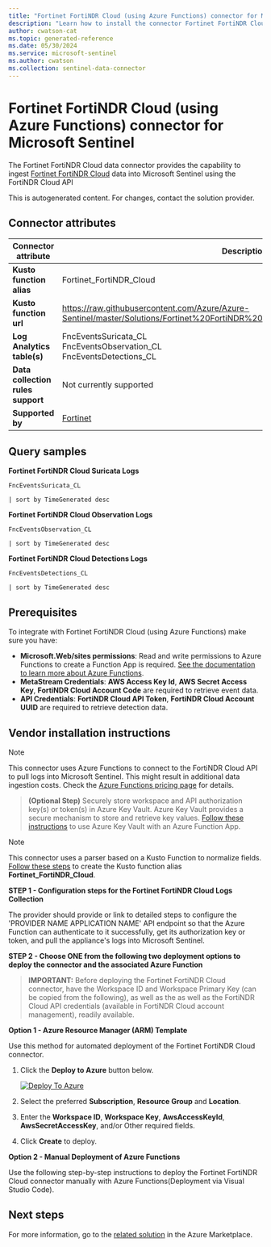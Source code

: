 ```yaml
---
title: "Fortinet FortiNDR Cloud (using Azure Functions) connector for Microsoft Sentinel"
description: "Learn how to install the connector Fortinet FortiNDR Cloud (using Azure Functions) to connect your data source to Microsoft Sentinel."
author: cwatson-cat
ms.topic: generated-reference
ms.date: 05/30/2024
ms.service: microsoft-sentinel
ms.author: cwatson
ms.collection: sentinel-data-connector
---
```


# Fortinet FortiNDR Cloud (using Azure Functions) connector for Microsoft Sentinel

The Fortinet FortiNDR Cloud data connector provides the capability to ingest [Fortinet FortiNDR Cloud](https://docs.fortinet.com/product/fortindr-cloud) data into Microsoft Sentinel using the FortiNDR Cloud API

This is autogenerated content. For changes, contact the solution provider.

## Connector attributes

| Connector attribute | Description |
| --- | --- |
| **Kusto function alias** | Fortinet_FortiNDR_Cloud |
| **Kusto function url** | https://raw.githubusercontent.com/Azure/Azure-Sentinel/master/Solutions/Fortinet%20FortiNDR%20Cloud/Parsers/Fortinet_FortiNDR_Cloud.md |
| **Log Analytics table(s)** | FncEventsSuricata_CL<br/> FncEventsObservation_CL<br/> FncEventsDetections_CL<br/> |
| **Data collection rules support** | Not currently supported |
| **Supported by** | [Fortinet](https://www.fortinet.com/support) |

## Query samples

**Fortinet FortiNDR Cloud Suricata Logs**

   ```kusto
FncEventsSuricata_CL
 
   | sort by TimeGenerated desc
   ```

**Fortinet FortiNDR Cloud Observation Logs**

   ```kusto
FncEventsObservation_CL
 
   | sort by TimeGenerated desc
   ```

**Fortinet FortiNDR Cloud Detections Logs**

   ```kusto
FncEventsDetections_CL
 
   | sort by TimeGenerated desc
   ```



## Prerequisites

To integrate with Fortinet FortiNDR Cloud (using Azure Functions) make sure you have: 

- **Microsoft.Web/sites permissions**: Read and write permissions to Azure Functions to create a Function App is required. [See the documentation to learn more about Azure Functions](/azure/azure-functions/).
- **MetaStream Credentials**: **AWS Access Key Id**, **AWS Secret Access Key**, **FortiNDR Cloud Account Code** are required to retrieve event data.
- **API Credentials**: **FortiNDR Cloud API Token**, **FortiNDR Cloud Account UUID** are required to retrieve detection data.


## Vendor installation instructions


> [!NOTE]
   >  This connector uses Azure Functions to connect to the FortiNDR Cloud API to pull logs into Microsoft Sentinel. This might result in additional data ingestion costs. Check the [Azure Functions pricing page](https://azure.microsoft.com/pricing/details/functions/) for details.


>**(Optional Step)** Securely store workspace and API authorization key(s) or token(s) in Azure Key Vault. Azure Key Vault provides a secure mechanism to store and retrieve key values. [Follow these instructions](/azure/app-service/app-service-key-vault-references) to use Azure Key Vault with an Azure Function App.


> [!NOTE]
   >  This connector uses a parser based on a Kusto Function to normalize fields. [Follow these steps](https://raw.githubusercontent.com/Azure/Azure-Sentinel/master/Solutions/Fortinet%20FortiNDR%20Cloud/Parsers/Fortinet_FortiNDR_Cloud.md) to create the Kusto function alias **Fortinet_FortiNDR_Cloud**.


**STEP 1 - Configuration steps for the Fortinet FortiNDR Cloud Logs Collection**

The provider should provide or link to detailed steps to configure the 'PROVIDER NAME APPLICATION NAME' API endpoint so that the Azure Function can authenticate to it successfully, get its authorization key or token, and pull the appliance's logs into Microsoft Sentinel.


**STEP 2 - Choose ONE from the following two deployment options to deploy the connector and the associated Azure Function**

>**IMPORTANT:** Before deploying the Fortinet FortiNDR Cloud connector, have the Workspace ID  and Workspace Primary Key (can be copied from the following), as well as the as well as the FortiNDR Cloud API credentials (available in FortiNDR Cloud account management), readily available.




**Option 1 - Azure Resource Manager (ARM) Template**

Use this method for automated deployment of the Fortinet FortiNDR Cloud connector.

1. Click the **Deploy to Azure** button below. 

	[![Deploy To Azure](https://aka.ms/deploytoazurebutton)](https://aka.ms/sentinel-FortinetFortiNDR-azuredeploy)
2. Select the preferred **Subscription**, **Resource Group** and **Location**. 
3. Enter the **Workspace ID**, **Workspace Key**, **AwsAccessKeyId**, **AwsSecretAccessKey**, and/or Other required fields. 
4. Click **Create** to deploy.


**Option 2 - Manual Deployment of Azure Functions**

 Use the following step-by-step instructions to deploy the Fortinet FortiNDR Cloud connector manually with Azure Functions(Deployment via Visual Studio Code).




## Next steps

For more information, go to the [related solution](https://azuremarketplace.microsoft.com/en-us/marketplace/apps/fortinet.fortindrcloud-sentinel?tab=Overview) in the Azure Marketplace.

